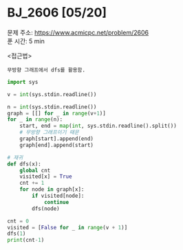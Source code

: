 # BJ_2606 [05/20] </br>
문제 주소: https://www.acmicpc.net/problem/2606 </br>
푼 시간: 5 min</br>

<접근법>
```
무방향 그래프에서 dfs를 활용함.
```


```python
import sys

v = int(sys.stdin.readline())

n = int(sys.stdin.readline())
graph = [[] for _ in range(v+1)]
for _ in range(n):
    start, end = map(int, sys.stdin.readline().split())
    # 무방향 그래프이기 때문
    graph[start].append(end)
    graph[end].append(start)

# 재귀
def dfs(x):
    global cnt
    visited[x] = True
    cnt += 1
    for node in graph[x]:
        if visited[node]:
            continue
        dfs(node)

cnt = 0
visited = [False for _ in range(v + 1)]
dfs(1)
print(cnt-1)
```
